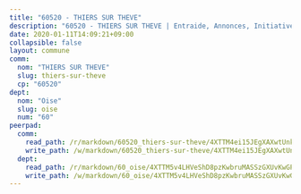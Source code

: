 ```yaml
---
title: "60520 - THIERS SUR THEVE"
description: "60520 - THIERS SUR THEVE | Entraide, Annonces, Initiatives"
date: 2020-01-11T14:09:21+09:00
collapsible: false
layout: commune
comm:
  nom: "THIERS SUR THEVE"
  slug: thiers-sur-theve
  cp: "60520"
dept:
  nom: "Oise"
  slug: oise
  num: "60"
peerpad:
  comm:
    read_path: /r/markdown/60520_thiers-sur-theve/4XTTM4ei15JEgXAXwtUnkuJvmLyL3aDfrbCo13BLQEFmmEanq
    write_path: /w/markdown/60520_thiers-sur-theve/4XTTM4ei15JEgXAXwtUnkuJvmLyL3aDfrbCo13BLQEFmmEanq-K3TgTpUccdzoYE4XM5xsS9sTYErMGf8ptVHEcvrkEiHVDC1uawg9NEoVMZk7H7YoXxVUEWT36iDe2qAWjm6XPBMkqkYS8YMJ1XjSLcNbdBBunxPeu12iedGzdw1Q5QMZU11dfVtZ
  dept:
    read_path: /r/markdown/60_oise/4XTTM5v4LHVeShD8pzKwbruMASSzGXUvKwGPyPNR6Aq6aruGY
    write_path: /w/markdown/60_oise/4XTTM5v4LHVeShD8pzKwbruMASSzGXUvKwGPyPNR6Aq6aruGY-K3TgTfEPmBuMGxs3WizC7aafmuSUvuvwsE7nM986pS4fEczEhokrfL1mXNtU722XatpEcDhfhLf5xd24JkCKBD4DcQHeF5CYjEkAVzDN3PuQerZfYGZ5zy2XFcJNh2Z1pYjLoQTn
---
```


